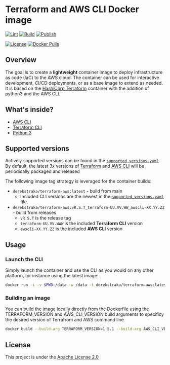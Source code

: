 # Terraform and AWS CLI Docker image

[![Lint](https://github.com/derekstraka/terraform-aws/actions/workflows/lint.yaml/badge.svg?branch=main)](https://github.com/derekstraka/terraform-aws/actions/workflows/lint.yaml)
[![Build](https://github.com/derekstraka/terraform-aws/actions/workflows/build.yaml/badge.svg?branch=main)](https://github.com/derekstraka/terraform-aws/actions/workflows/build.yaml)
[![Publish](https://github.com/derekstraka/terraform-aws/actions/workflows/publish-latest.yaml/badge.svg?branch=main)](https://github.com/derekstraka/terraform-aws/actions/workflows/publish-latest.yaml)

[![License](https://img.shields.io/badge/License-Apache%202.0-blue.svg)](https://opensource.org/licenses/Apache-2.0)
[![Docker Pulls](https://img.shields.io/docker/pulls/derekstraka/terraform-aws.svg)](https://hub.docker.com/r/derekstraka/terraform-aws/)

## Overview

The goal is to create a **lightweight** container image to deploy infrastructure as code (IaC) to the AWS cloud.  The container can be used for interactive development, CI/CD deployments, or as a base image to extend as needed.  It is based on the [HashiCorp Terraform](https://hub.docker.com/r/hashicorp/terraform/) container with the addition of python3 and the AWS CLI.

## What's inside?

* [AWS CLI](https://aws.amazon.com/cli/)
* [Terraform CLI](https://www.terraform.io/docs/commands/index.html)
* [Python 3](https://www.python.org/)

## Supported versions

Actively supported versions can be found in the [`supported_versions.yaml`](https://github.com/derekstraka/terraform-aws/blob/main/supported_versions.yaml).  By default, the latest 3x versions of [Terraform](https://endoflife.date/terraform) and [AWS CLI](https://pypi.org/project/awscli/) will be periodically packaged and released

The following image tag strategy is leveraged for the container builds:

* `derekstraka/terraform-aws:latest` - build from main
  * Included CLI versions are the newest in the [`supported_versions.yaml`](https://github.com/derekstraka/terraform-aws/blob/main/supported_versions.yaml) file.
* `derekstraka/terraform-aws:vR.S.T_terraform-UU.VV.WW_awscli-XX.YY.ZZ` - build from releases
  * `vR.S.T` is the release tag
  * `terraform-UU.VV.WWW` is the included **Terraform CLI** version
  * `awscli-XX.YY.ZZ` is the included **AWS CLI** version

## Usage

### Launch the CLI

Simply launch the container and use the CLI as you would on any other platform, for instance using the latest image:

```bash
docker run -i -v $PWD:/data -w /data -t derekstraka/terraform-aws:latest /bin/bash
```

### Building an image

You can build the image locally directly from the Dockerfile using the TERRAFORM_VERSION and AWS_CLI_VERSION build arguments to specificy the desired version of Terrafrom and AWS command line

```bash
docker build --build-arg TERRAFORM_VERSION=1.5.1 --build-arg AWS_CLI_VERSION=1.27.161 .
```

## License

This project is under the [Apache License 2.0](https://github.com/derekstraka/terraform-aws/blob/main/LICENSE)
